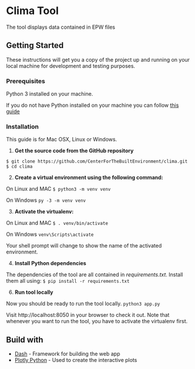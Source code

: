 # Clima Tool

The tool displays data contained in EPW files

## Getting Started

These instructions will get you a copy of the project up and running on your local machine for development and testing purposes.

### Prerequisites

Python 3 installed on your machine.

If you do not have Python installed on your machine you can follow [this guide](https://wiki.python.org/moin/BeginnersGuide/Download)

### Installation

This guide is for Mac OSX, Linux or Windows.

1. **Get the source code from the GitHub repository**
```
$ git clone https://github.com/CenterForTheBuiltEnvironment/clima.git
$ cd clima
```
2. **Create a virtual environment using the following command:**

On Linux and MAC ` $ python3 -m venv venv `

On Windows ` py -3 -m venv venv `

3. **Activate the virtualenv:**

On Linux and MAC ` $ . venv/bin/activate `

On Windows ` venv\Scripts\activate `

Your shell prompt will change to show the name of the activated environment.

4. **Install Python dependencies**

The dependencies of the tool are all contained in *requirements.txt*. 
Install them all using:
`$ pip install -r requirements.txt`

6. **Run tool locally**

Now you should be ready to run the tool locally.
`python3 app.py`

Visit http://localhost:8050 in your browser to check it out. 
Note that whenever you want to run the tool, you have to activate the virtualenv first.

[comment]: <> (### Versioning)

[comment]: <> (When you release a new version of the tool you should first use `bumpversion` to update the version of the tool. You can use the following command:)

[comment]: <> (```cmd)

[comment]: <> (bumpversion patch  # alternatively you can use minor or major instead of patch)

[comment]: <> (```)

[comment]: <> (Secondly you should describe the changes in `docs/changelog.md`)

[comment]: <> (gcloud builds submit --tag gcr.io/testbed-310521/clima  --project=testbed-310521)

[comment]: <> (gcloud run deploy --image gcr.io/testbed-310521/clima --platform managed  --project=testbed-310521 --allow-unauthenticated)

## Build with
* [Dash](https://plotly.com/dash/) - Framework for building the web app
* [Plotly Python](https://plotly.com/python/) - Used to create the interactive plots 
